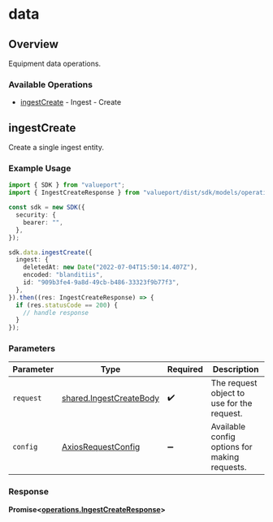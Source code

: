# data

## Overview

Equipment data operations.

### Available Operations

* [ingestCreate](#ingestcreate) - Ingest - Create

## ingestCreate

Create a single ingest entity.

### Example Usage

```typescript
import { SDK } from "valueport";
import { IngestCreateResponse } from "valueport/dist/sdk/models/operations";

const sdk = new SDK({
  security: {
    bearer: "",
  },
});

sdk.data.ingestCreate({
  ingest: {
    deletedAt: new Date("2022-07-04T15:50:14.407Z"),
    encoded: "blanditiis",
    id: "909b3fe4-9a8d-49cb-b486-33323f9b77f3",
  },
}).then((res: IngestCreateResponse) => {
  if (res.statusCode == 200) {
    // handle response
  }
});
```

### Parameters

| Parameter                                                          | Type                                                               | Required                                                           | Description                                                        |
| ------------------------------------------------------------------ | ------------------------------------------------------------------ | ------------------------------------------------------------------ | ------------------------------------------------------------------ |
| `request`                                                          | [shared.IngestCreateBody](../../models/shared/ingestcreatebody.md) | :heavy_check_mark:                                                 | The request object to use for the request.                         |
| `config`                                                           | [AxiosRequestConfig](https://axios-http.com/docs/req_config)       | :heavy_minus_sign:                                                 | Available config options for making requests.                      |


### Response

**Promise<[operations.IngestCreateResponse](../../models/operations/ingestcreateresponse.md)>**


